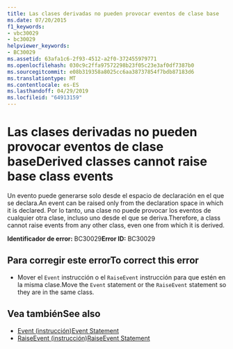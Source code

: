 ```yaml
---
title: Las clases derivadas no pueden provocar eventos de clase base
ms.date: 07/20/2015
f1_keywords:
- vbc30029
- bc30029
helpviewer_keywords:
- BC30029
ms.assetid: 63afa1c6-2f93-4512-a2f0-372455979771
ms.openlocfilehash: 030c9c2ffa97572298b23f05c23e3af0df7387b0
ms.sourcegitcommit: e08b319358a8025cc6aa38737854f7bdb87183d6
ms.translationtype: MT
ms.contentlocale: es-ES
ms.lasthandoff: 04/29/2019
ms.locfileid: "64913159"
---
```

# <a name="derived-classes-cannot-raise-base-class-events"></a><span data-ttu-id="fb103-102">Las clases derivadas no pueden provocar eventos de clase base</span><span class="sxs-lookup"><span data-stu-id="fb103-102">Derived classes cannot raise base class events</span></span>
<span data-ttu-id="fb103-103">Un evento puede generarse solo desde el espacio de declaración en el que se declara.</span><span class="sxs-lookup"><span data-stu-id="fb103-103">An event can be raised only from the declaration space in which it is declared.</span></span> <span data-ttu-id="fb103-104">Por lo tanto, una clase no puede provocar los eventos de cualquier otra clase, incluso uno desde el que se deriva.</span><span class="sxs-lookup"><span data-stu-id="fb103-104">Therefore, a class cannot raise events from any other class, even one from which it is derived.</span></span>  
  
 <span data-ttu-id="fb103-105">**Identificador de error:** BC30029</span><span class="sxs-lookup"><span data-stu-id="fb103-105">**Error ID:** BC30029</span></span>  
  
## <a name="to-correct-this-error"></a><span data-ttu-id="fb103-106">Para corregir este error</span><span class="sxs-lookup"><span data-stu-id="fb103-106">To correct this error</span></span>  
  
- <span data-ttu-id="fb103-107">Mover el `Event` instrucción o el `RaiseEvent` instrucción para que estén en la misma clase.</span><span class="sxs-lookup"><span data-stu-id="fb103-107">Move the `Event` statement or the `RaiseEvent` statement so they are in the same class.</span></span>  
  
## <a name="see-also"></a><span data-ttu-id="fb103-108">Vea también</span><span class="sxs-lookup"><span data-stu-id="fb103-108">See also</span></span>

- [<span data-ttu-id="fb103-109">Event (instrucción)</span><span class="sxs-lookup"><span data-stu-id="fb103-109">Event Statement</span></span>](../../../visual-basic/language-reference/statements/event-statement.md)
- [<span data-ttu-id="fb103-110">RaiseEvent (instrucción)</span><span class="sxs-lookup"><span data-stu-id="fb103-110">RaiseEvent Statement</span></span>](../../../visual-basic/language-reference/statements/raiseevent-statement.md)
